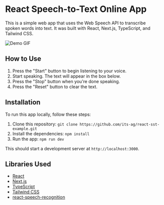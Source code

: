 # React Speech-to-Text Online App

This is a simple web app that uses the Web Speech API to transcribe spoken words into text. It was built with React, Next.js, TypeScript, and Tailwind CSS.

![Demo GIF](path/to/demo.gif)


## How to Use

1. Press the "Start" button to begin listening to your voice.
2. Start speaking. The text will appear in the box below.
3. Press the "Stop" button when you're done speaking.
4. Press the "Reset" button to clear the text.

## Installation

To run this app locally, follow these steps:

1. Clone this repository: `git clone https://github.com/its-ag/react-sst-example.git`
2. Install the dependencies: `npm install`
3. Run the app: `npm run dev`

This should start a development server at `http://localhost:3000`.

## Libraries Used

- [React](https://reactjs.org/)
- [Next.js](https://nextjs.org/)
- [TypeScript](https://www.typescriptlang.org/)
- [Tailwind CSS](https://tailwindcss.com/)
- [react-speech-recognition](https://www.npmjs.com/package/react-speech-recognition)
